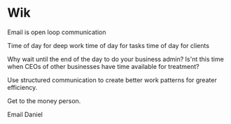 # Wik

Email is open loop communication

Time of day for deep work
time of day for tasks
time of day for clients

Why wait until the end of the day to do your business admin? Is'nt this time when CEOs of other businesses have time available for treatment?

Use structured communication to create better work patterns for greater efficiency.

Get to the money person.

Email Daniel
